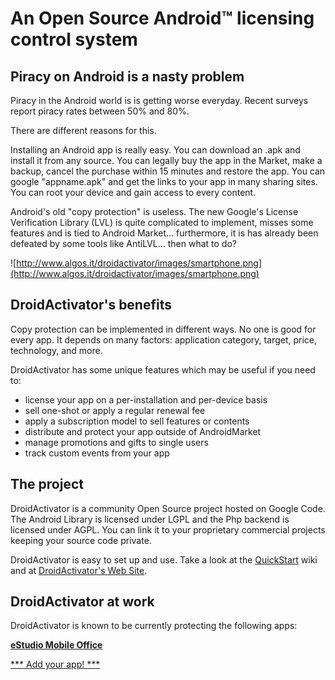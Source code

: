# An Open Source Android™ licensing control system #

## Piracy on Android is a nasty problem ##

Piracy in the Android world is is getting worse everyday. Recent surveys report piracy rates between 50% and 80%.

There are different reasons for this.

Installing an Android app is really easy. You can download an .apk and install it from any source. You can legally buy the app in the Market, make a backup, cancel the purchase within 15 minutes and restore the app. You can google "appname.apk" and get the links to your app in many sharing sites. You can root your device and gain access to every content.

Android's old "copy protection" is useless. The new Google's License Verification Library (LVL) is quite complicated to implement, misses some features and is tied to Android Market... furthermore, it is has already been defeated by some tools like AntiLVL... then what to do?

![http://www.algos.it/droidactivator/images/smartphone.png](http://www.algos.it/droidactivator/images/smartphone.png)

## DroidActivator's benefits ##

Copy protection can be implemented in different ways. No one is good for every app. It depends on many factors: application category, target, price, technology, and more.

DroidActivator has some unique features which may be useful if you need to:

  * license your app on a per-installation and per-device basis
  * sell one-shot or apply a regular renewal fee
  * apply a subscription model to sell features or contents
  * distribute and protect your app outside of AndroidMarket
  * manage promotions and gifts to single users
  * track custom events from your app

## The project ##

DroidActivator is a community Open Source project hosted on Google Code. The Android Library is licensed under LGPL and the Php backend is licensed under AGPL. You can link it to your proprietary commercial projects keeping your source code private.

DroidActivator is easy to set up and use. Take a look at the [QuickStart](http://code.google.com/p/droidactivator/wiki/QuickStartGuide) wiki and at [DroidActivator's Web Site](http://www.algos.it/droidactivator).

## DroidActivator at work ##

DroidActivator is known to be currently protecting the following apps:

**[eStudio Mobile Office](http://www.algos.it/estudio)**



[\*\*\* Add your app! \*\*\*](http://www.algos.it/droidactivator/notify/notify_your_app.php)

